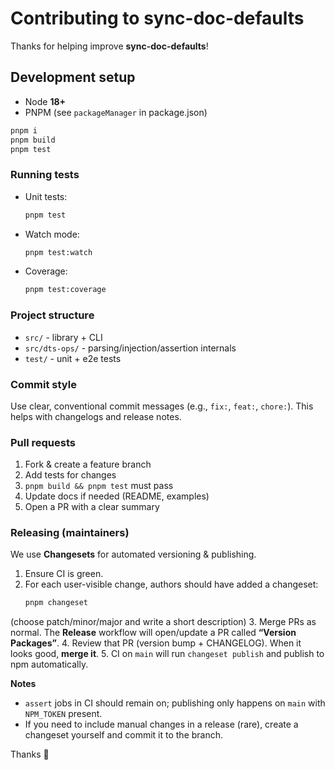# Contributing to sync-doc-defaults

Thanks for helping improve **sync-doc-defaults**!

## Development setup

- Node **18+**
- PNPM (see `packageManager` in package.json)

```bash
pnpm i
pnpm build
pnpm test
```

### Running tests

* Unit tests:

  ```bash
  pnpm test
  ```
* Watch mode:

  ```bash
  pnpm test:watch
  ```
* Coverage:

  ```bash
  pnpm test:coverage
  ```

### Project structure

* `src/` - library + CLI
* `src/dts-ops/` - parsing/injection/assertion internals
* `test/` - unit + e2e tests

### Commit style

Use clear, conventional commit messages (e.g., `fix:`, `feat:`, `chore:`).
This helps with changelogs and release notes.

### Pull requests

1. Fork & create a feature branch
2. Add tests for changes
3. `pnpm build && pnpm test` must pass
4. Update docs if needed (README, examples)
5. Open a PR with a clear summary

### Releasing (maintainers)

We use **Changesets** for automated versioning & publishing.

1. Ensure CI is green.
2. For each user-visible change, authors should have added a changeset:
   ```bash
   pnpm changeset
   ```

(choose patch/minor/major and write a short description)
3. Merge PRs as normal. The **Release** workflow will open/update a PR called **“Version Packages”**.
4. Review that PR (version bump + CHANGELOG). When it looks good, **merge it**.
5. CI on `main` will run `changeset publish` and publish to npm automatically.

**Notes**

* `assert` jobs in CI should remain on; publishing only happens on `main` with `NPM_TOKEN` present.
* If you need to include manual changes in a release (rare), create a changeset yourself and commit it to the branch.

Thanks 💙
